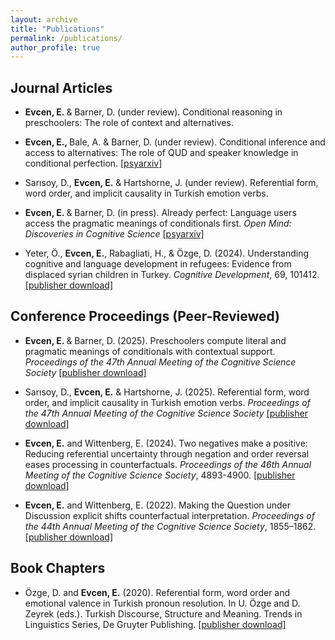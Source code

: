 ```yaml
---
layout: archive
title: "Publications"
permalink: /publications/
author_profile: true
---
```


## Journal Articles

- <b>Evcen, E. </b> & Barner, D. (under review). Conditional reasoning in preschoolers: The role of context and alternatives.

- <b>Evcen, E., </b> Bale, A. & Barner, D. (under review). Conditional inference and access to alternatives: The role of QUD and speaker knowledge in conditional perfection. [\[psyarxiv\]](https://osf.io/preprints/psyarxiv/fzjkr_v1)

- Sarısoy, D., <b> Evcen, E.</b> & Hartshorne, J. (under review). Referential form, word order, and implicit causality in Turkish emotion verbs.

- <b>Evcen, E. </b> & Barner, D. (in press). Already perfect: Language users access the pragmatic meanings of conditionals first. *Open Mind: Discoveries in Cognitive Science* [\[psyarxiv\]](https://osf.io/preprints/psyarxiv/mv3y8)

- Yeter, Ö., <b>Evcen, E.</b>, Rabagliati, H., & Özge, D. (2024). Understanding cognitive and language development in refugees: Evidence from displaced syrian children in Turkey. *Cognitive Development*, 69, 101412. [\[publisher download\]](https://www.sciencedirect.com/science/article/abs/pii/S088520142300117X?via%3Dihub)

## Conference Proceedings (Peer-Reviewed) 

- <b>Evcen, E. </b> & Barner, D. (2025). Preschoolers compute literal and pragmatic meanings of conditionals with contextual support. *Proceedings of the 47th Annual Meeting of the Cognitive Science Society* [\[publisher download\]](https://escholarship.org/uc/item/11s6q9z5#main)

- Sarısoy, D., <b> Evcen, E.</b> & Hartshorne, J. (2025). Referential form, word order, and implicit causality in Turkish emotion verbs. *Proceedings of the 47th Annual Meeting of the Cognitive Science Society* [\[publisher download\]](https://escholarship.org/uc/item/4pb6b6gg#main)

- <b>Evcen, E.</b> and Wittenberg, E. (2024). Two negatives make a positive: Reducing referential uncertainty through negation and order reversal eases processing in counterfactuals. *Proceedings of the 46th Annual Meeting of the Cognitive Science Society*, 4893-4900. [\[publisher download\]](https://escholarship.org/uc/item/1rx1b25r#main)

- <b>Evcen, E.</b> and Wittenberg, E. (2022). Making the Question under Discussion explicit shifts counterfactual interpretation. *Proceedings of the 44th Annual Meeting of the Cognitive Science Society*, 1855–1862. [\[publisher download\]](https://escholarship.org/uc/item/43z0w42j)

## Book Chapters

- Özge, D. and <b>Evcen, E.</b> (2020). Referential form, word order and emotional valence in Turkish pronoun resolution. In U. Özge and D. Zeyrek (eds.). Turkish Discourse, Structure and Meaning. Trends in Linguistics Series, De Gruyter Publishing. [\[publisher download\]](https://www.degruyter.com/document/doi/10.1515/9783110686654-007/html)

